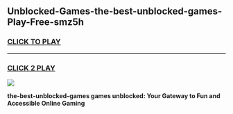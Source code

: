 
## Unblocked-Games-the-best-unblocked-games-Play-Free-smz5h
<h3>
<a href="https://premium76.site?title=the-best-unblocked-games&ref=23A">CLICK TO PLAY</a></h3>
<hr>

<h3>
<a href="https://premium76.site?title=the-best-unblocked-games&ref=23A">CLICK 2 PLAY</a>
  
</h3>

<a href="https://premium76.site?title=the-best-unblocked-games&ref=23A"><img src="https://clearcache.store/games.png"></a>


**the-best-unblocked-games games unblocked: Your Gateway to Fun and Accessible Online Gaming**
